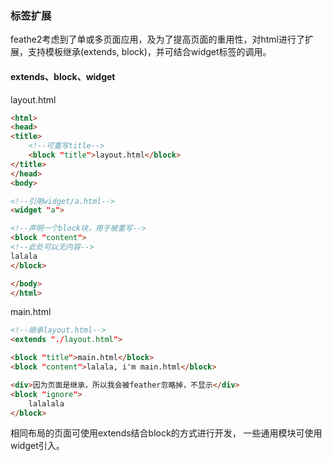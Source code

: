 ### 标签扩展
feathe2考虑到了单或多页面应用，及为了提高页面的重用性，对html进行了扩展，支持模板继承(extends, block)，并可结合widget标签的调用。

#### extends、block、widget

layout.html
```html
<html>
<head>
<title>
    <!--可重写title-->
    <block "title">layout.html</block>
</title>
</head>
<body>

<!--引用widget/a.html-->
<widget "a">

<!--声明一个block块，用于被重写-->
<block "content">
<!--此处可以无内容-->
lalala
</block>

</body>
</html>
```
main.html
```html
<!--继承layout.html-->
<extends "./layout.html">

<block "title">main.html</block>
<block "content">lalala, i'm main.html</block>

<div>因为页面是继承，所以我会被feather忽略掉，不显示</div>
<block "ignore">
    lalalala
</block>
```

相同布局的页面可使用extends结合block的方式进行开发， 一些通用模块可使用widget引入。